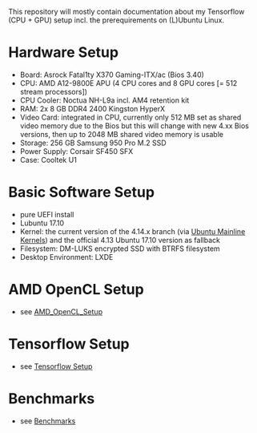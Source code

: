 This repository will mostly contain documentation about my Tensorflow (CPU + GPU) setup incl. the prerequirements on (L)Ubuntu Linux.

# Hardware Setup #
- Board: Asrock Fatal1ty X370 Gaming-ITX/ac (Bios 3.40)
- CPU: AMD A12-9800E APU (4 CPU cores and 8 GPU cores [= 512 stream processors])
- CPU Cooler: Noctua NH-L9a incl. AM4 retention kit
- RAM: 2x 8 GB DDR4 2400 Kingston HyperX
- Video Card: integrated in CPU, currently only 512 MB set as shared video memory due to the Bios but this will change with new 4.xx Bios versions, then up to 2048 MB shared video memory is usable
- Storage: 256 GB Samsung 950 Pro M.2 SSD
- Power Supply: Corsair SF450 SFX
- Case: Cooltek U1

# Basic Software Setup #
- pure UEFI install
- Lubuntu 17.10
- Kernel: the current version of the 4.14.x branch (via [Ubuntu Mainline Kernels](http://kernel.ubuntu.com/~kernel-ppa/mainline/)) and the official 4.13 Ubuntu 17.10 version as fallback
- Filesystem: DM-LUKS encrypted SSD with BTRFS filesystem
- Desktop Environment: LXDE

# AMD OpenCL Setup #
- see [AMD_OpenCL_Setup](https://github.com/AlphasCodes/DeepLearning/blob/master/AMD_OpenCL_Setup.md)

# Tensorflow Setup #
- see [Tensorflow Setup](https://github.com/AlphasCodes/DeepLearning/blob/master/Tensorflow_Setup.md)

# Benchmarks #
- see [Benchmarks](https://github.com/AlphasCodes/DeepLearning/blob/master/Benchmarks.md)
